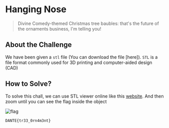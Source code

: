 # Hanging Nose
> Divine Comedy-themed Christmas tree baubles: that's the future of the ornaments business, I'm telling you!

## About the Challenge
We have been given a `stl` file (You can download the file [here]). `STL` is a file format commonly used for 3D printing and computer-aided design (CAD)

## How to Solve?
To solve this chall, we can use STL viewer online like this [website](https://www.viewstl.com/#!). And then zoom until you can see the flag inside the object

![flag]()

```
DANTE{tr33_0rn4m3nt}
```